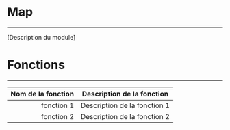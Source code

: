 # Map
------
[Description du module]

# Fonctions
------
|Nom de la fonction | Description de la fonction 
|-:|:-:
|fonction 1| Description de la fonction 1
|fonction 2| Description de la fonction 2

